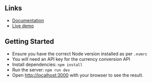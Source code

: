 ## Links

- [Documentation](https://bright-mochi-c6e.notion.site/Currency-Conversion-6bfa4d0010c94a549d865039f7c7d173?pvs=4)
- [Live demo](https://currency-converter-tan-ten-53.vercel.app/)

## Getting Started

- Ensure you have the correct Node version installed as per `.nvmrc`
- You will need an API key for the currency conversion API
- Install dependencies: `npm install`
- Run the server: `npm run dev`
- Open [http://localhost:3000](http://localhost:3000) with your browser to see the result.
